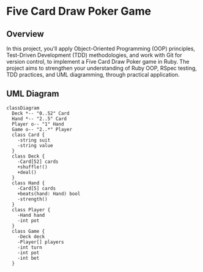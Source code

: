 # Five Card Draw Poker Game

## Overview

In this project, you'll apply Object-Oriented Programming (OOP) principles, Test-Driven Development (TDD) methodologies, and work with Git for version control, to implement a Five Card Draw Poker game in Ruby. The project aims to strengthen your understanding of Ruby OOP, RSpec testing, TDD practices, and UML diagramming, through practical application.

## UML Diagram

```mermaid
classDiagram
  Deck *-- "0..52" Card
  Hand *-- "2..5" Card
  Player o-- "1" Hand
  Game o-- "2..*" Player
  class Card {
    -string suit
    -string value
  }
  class Deck {
    -Card[52] cards
    +shuffle!()
    +deal()
  }
  class Hand {
    -Card[5] cards
    +beats(hand: Hand) bool
    -strength()
  }
  class Player {
    -Hand hand
    -int pot
  }
  class Game {
    -Deck deck
    -Player[] players
    -int turn
    -int pot
    -int bet
  }
```
